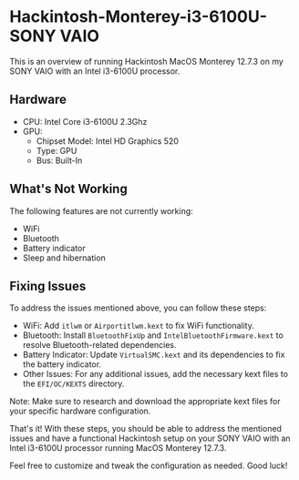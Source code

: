 # Hackintosh-Monterey-i3-6100U-SONY VAIO

This is an overview of running Hackintosh MacOS Monterey 12.7.3 on my SONY VAIO with an Intel i3-6100U processor.

## Hardware

- CPU: Intel Core i3-6100U 2.3Ghz
- GPU:
  - Chipset Model: Intel HD Graphics 520
  - Type: GPU
  - Bus: Built-In

## What's Not Working

The following features are not currently working:

- WiFi
- Bluetooth
- Battery indicator
- Sleep and hibernation

## Fixing Issues

To address the issues mentioned above, you can follow these steps:

- WiFi: Add `itlwm` or `Airportitlwm.kext` to fix WiFi functionality.
- Bluetooth: Install `BluetoothFixUp` and `IntelBluetoothFirmware.kext` to resolve Bluetooth-related dependencies.
- Battery Indicator: Update `VirtualSMC.kext` and its dependencies to fix the battery indicator.
- Other Issues: For any additional issues, add the necessary kext files to the `EFI/OC/KEXTS` directory.

Note: Make sure to research and download the appropriate kext files for your specific hardware configuration.

That's it! With these steps, you should be able to address the mentioned issues and have a functional Hackintosh setup on your SONY VAIO with an Intel i3-6100U processor running MacOS Monterey 12.7.3.

Feel free to customize and tweak the configuration as needed. Good luck!
